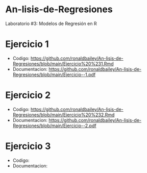 # An-lisis-de-Regresiones

Laboratorio #3: Modelos de Regresión en R


# Ejercicio 1 

  - Codigo: https://github.com/ronaldbailey/An-lisis-de-Regresiones/blob/main/Ejercicio%20%231.Rmd
  - Documentacion: https://github.com/ronaldbailey/An-lisis-de-Regresiones/blob/main/Ejercicio--1.pdf
  
  

# Ejercicio 2 

  - Codigo: https://github.com/ronaldbailey/An-lisis-de-Regresiones/blob/main/Ejercicio%20%232.Rmd
  - Documentacion: https://github.com/ronaldbailey/An-lisis-de-Regresiones/blob/main/Ejercicio--2.pdf
  
  
   
# Ejercicio 3

  - Codigo:
  - Documentacion: 
  